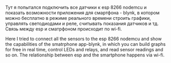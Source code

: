 Тут я попытался подключить все датчики к esp 8266 nodemcu и показать возможности приложения для смартфона - blynk, 
в котором можно бесплатно в режиме реального времени строить графики, управлять светодиодами и реле, считывать показания датчиков
и тд.
Связь между esp и сматрфоном происходит по wi-fi.


Here I tried to connect all the sensors to the esp 8266 nodemcu and show the capabilities of the smatrphone app-blynk, 
in which you can build graphs for free in real time, control LEDs and relays, and read sensor readings
and so on.
The relationship between esp and the smartphone happens via wi-fi.
